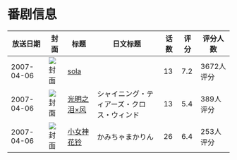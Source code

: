 # 番剧信息

|放送日期|封面|标题|日文标题|话数|评分|评分人数|
|---|---|---|---|---|---|---|
|2007-04-06|![封面](https://lain.bgm.tv/pic/cover/c/9e/3c/798_Tsgqf.jpg)|[sola](https://bangumi.tv/subject/798)||13|7.2|3672人评分|
|2007-04-06|![封面](https://lain.bgm.tv/pic/cover/c/46/c7/7941_kJG83.jpg)|[光明之泪×风](https://bangumi.tv/subject/7941)|シャイニング・ティアーズ・クロス・ウィンド|13|5.4|389人评分|
|2007-04-06|![封面](https://lain.bgm.tv/pic/cover/c/6d/de/25341_E2cwt.jpg)|[小女神花铃](https://bangumi.tv/subject/25341)|かみちゃまかりん|26|6.4|253人评分|

